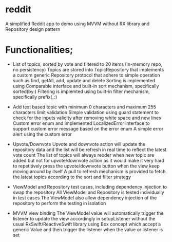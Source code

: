 # reddit

A simplified Reddit app to demo using MVVM without RX library and Repository design pattern

# Functionalities;
- List of topics, sorted by vote and filtered to 20 items (In-memory repo, no persistency)
Topics are stored into TopicRepository that implements a custom generic Repository protocol that adhere to simple operation such as find, getAll, add, update and delete
Sorting is implemented using Comparable interface and built-in sort mechanism, specifically sorted(by:)
Filtering is implemted using built-in filter mechanism, specifically prefix(_:)

- Add text based topic with minimum 0 characters and maximum 255 characters limit validation
Simple validation using guard statement to check for the inputs validity after removing white space and new lines
Custom error enum and implemented LocalizedError interface to support custom error message based on the error enum
A simple error alert using the custom error

- Upvote/Downvote
Upvote and downvote action will update the repository data and the list will be refresh in real time to reflect the latest vote count
The list of topics will always reoder when new topic are added but not for upvote/downvote action as it would make it very hard to repetitively press the upvote/downvote button when the view keep moving around by itself
A pull to refresh mechanism is provided to fetch the latest topics according to the sort and filter strategy

- ViewModel and Repository test cases, including dependency injection to swap the repository
All ViewModel and Repository is tested individually in test cases
The ViewModel also allow dependency injection of the repository to perform the testing in isolation

- MVVM view binding
The ViewModel value will automatically trigger the listener to update the view accordingly in setupListener without the usual RxSwift/ReactiveSwift library using Box concept which accept a generic Value and then trigger the listener when the value or listener is set
